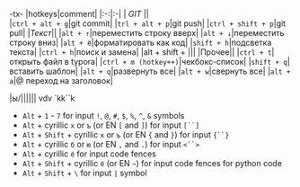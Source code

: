-tx-
|hotkeys|comment|
|:-:|:-|
|		*GIT*	||	
|`ctrl + alt + g`|git commit|
|`trl + alt + p`|git push|
|`ctrl + shift + p`|git pull|
|*Текст*||
|`alt + ↑`|переместить строку вверх|
|`alt + ↓`|переместить строку вниз|
|`alt + ё`|форматировать как код|
|`shift + h`|подсветка текста|
|`ctrl + h`|поиск и замена|
|alt + shift + \|||
|Прочее||
|`ctrl + t`|открыть файл в typora|
|`ctrl + m (hotkey++)`|чекбокс-список|
|`shift + q`|вставить шаблон|
|`alt + q`|развернуть все|
|`alt + w`|свернуть все|
|`alt + a`|@ переход на заголовок|

|ы/||||||
vdv
`kk``k
-   `Alt` + `1` - `7` for input `!`, `@`, `#`, `$`, `%`, `^`, `&` symbols
-   `Alt` + cyrillic `х` or `ъ` (or EN `[` and `]`) for input `[``]`
-   `Alt` + `Shift` + cyrillic `х` or `ъ` (or EN `{` and `}`) for input `{``}`
-   `Alt` + cyrillic `б` or `ю` (or EN `,` and `.`) for input `<``>`
-   `Alt` + cyrillic `ё` for input code fences
-   `Alt` + `Shift` + cyrillic `ё` (or EN `~`) for input code fences for python code
-   `Alt` + `Shift` + `\` for input `|` symbol